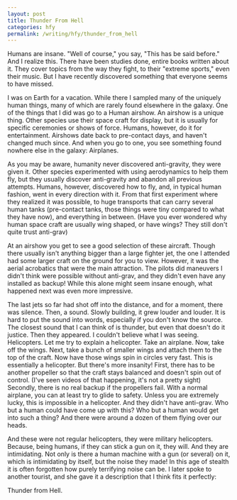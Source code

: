 ```yaml
---
layout: post
title: Thunder From Hell
categories: hfy
permalink: /writing/hfy/thunder_from_hell
---
```


Humans are insane. "Well of course," you say, "This has be said before." And I realize this. There have been studies done, entire books written about it. They cover topics from the way they fight, to their "extreme sports," even their music. But I have recently discovered something that everyone seems to have missed.

I was on Earth for a vacation. While there I sampled many of the uniquely human things, many of which are rarely found elsewhere in the galaxy. One of the things that I did was go to a Human airshow. An airshow is a unique thing. Other species use their space craft for display, but it is usually for specific ceremonies or shows of force. Humans, however, do it for entertainment. Airshows date back to pre-contact days, and haven't changed much since. And when you go to one, you see something found nowhere else in the galaxy: Airplanes.

As you may be aware, humanity never discovered anti-gravity, they were given it. Other species experimented with using aerodynamics to help them fly, but they usually discover anti-gravity and abandon all previous attempts. Humans, however, discovered how to fly, and, in typical human fashion, went in every direction with it. From that first experiment where they realized it was possible, to huge transports that can carry several human tanks (pre-contact tanks, those things were tiny compared to what they have now), and everything in between. (Have you ever wondered why human space craft are usually wing shaped, or have wings? They still don't quite trust anti-grav)

At an airshow you get to see a good selection of these aircraft. Though there usually isn't anything bigger than a large fighter jet, the one I attended had some larger craft on the ground for you to view. However, it was the aerial acrobatics that were the main attraction. The pilots did maneuvers I didn't think were possible without anti-grav, and they didn't even have any installed as backup! While this alone might seem insane enough, what happened next was even more impressive.

The last jets so far had shot off into the distance, and for a moment, there was silence. Then, a sound. Slowly building, it grew louder and louder. It is hard to put the sound into words, especially if you don't know the source. The closest sound that I can think of is thunder, but even that doesn't do it justice. Then they appeared. I couldn't believe what I was seeing. Helicopters.
Let me try to explain a helicopter. Take an airplane. Now, take off the wings. Next, take a bunch of smaller wings and attach them to the top of the craft. Now have those wings spin in circles very fast. This is essentially a helicopter. But there's more insanity! First, there has to be another propeller so that the craft stays balanced and doesn't spin out of control. (I've seen videos of that happening, it's not a pretty sight) Secondly, there is no real backup if the propellers fail. With a normal airplane, you can at least try to glide to safety. Unless you are extremely lucky, this is impossible in a helicopter. And they didn't have anti-grav. Who but a human could have come up with this? Who but a human would get into such a thing? And there were around a dozen of them flying over our heads.

And these were not regular helicopters, they were military helicopters. Because, being humans, if they can stick a gun on it, they will. And they are intimidating. Not only is there a human machine with a gun (or several) on it, which is intimidating by itself, but the noise they made! In this age of stealth it is often forgotten how purely terrifying noise can be. I later spoke to another tourist, and she gave it a description that I think fits it perfectly:

Thunder from Hell.
